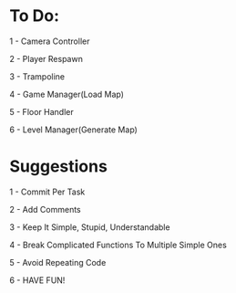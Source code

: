 # To Do:
1 - Camera Controller

2 - Player Respawn

3 - Trampoline

4 - Game Manager(Load Map)

5 - Floor Handler

6 - Level Manager(Generate Map)

# Suggestions
1 - Commit Per Task

2 - Add Comments

3 - Keep It Simple, Stupid, Understandable

4 - Break Complicated Functions To Multiple Simple Ones

5 - Avoid Repeating Code

6 - HAVE FUN!
